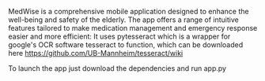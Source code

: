 MedWise is a comprehensive mobile application designed to enhance the well-being and safety of the elderly. The app offers a range of intuitive features tailored to make medication management and emergency response easier and more efficient:
It uses pytesseract which is a wrapper for google's OCR software tesseract to function, which can be downloaded here
https://github.com/UB-Mannheim/tesseract/wiki

To launch the app just download the dependencies and run app.py

